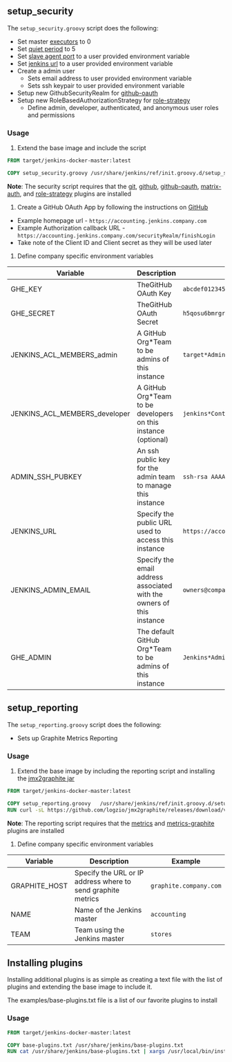 ## setup_security
The `setup_security.groovy` script does the following:

  * Set master [executors](https://support.cloudbees.com/hc/en-us/articles/216456477-What-is-a-Jenkins-Executor-and-how-can-I-best-utilize-my-executors) to 0
  * Set [quiet period](https://jenkins.io/blog/2010/08/11/quiet-period-feature/) to 5
  * Set [slave agent port](http://javadoc.jenkins-ci.org/jenkins/model/Jenkins.html#setSlaveAgentPort-int-) to a user provided environment variable
  * Set [jenkins url](http://javadoc.jenkins-ci.org/jenkins/model/JenkinsLocationConfiguration.html#setUrl-java.lang.String-) to a user provided environment variable
  * Create a admin user
    * Sets email address to user provided environment variable
    * Sets ssh keypair to user provided environment variable
  * Setup new GithubSecurityRealm for [github-oauth](https://plugins.jenkins.io/github-oauth)
  * Setup new RoleBasedAuthorizationStrategy for [role-strategy](https://plugins.jenkins.io/role-strategy)
    * Define admin, developer, authenticated, and anonymous user roles and permissions

### Usage

1. Extend the base image and include the script

  ```dockerfile
  FROM target/jenkins-docker-master:latest

  COPY setup_security.groovy /usr/share/jenkins/ref/init.groovy.d/setup_security.groovy.override
  ```

  **Note**: The security script requires that the [git](https://plugins.jenkins.io/git), [github](https://plugins.jenkins.io/github), [github-oauth](https://plugins.jenkins.io/github-oauth), [matrix-auth](https://plugins.jenkins.io/matrix-auth), and [role-strategy](https://plugins.jenkins.io/role-strategy) plugins are installed

1. Create a GitHub OAuth App by following the instructions on [GitHub](https://developer.github.com/enterprise/2.10/v3/oauth/)
  * Example homepage url - `https://accounting.jenkins.company.com`
  * Example Authorization callback URL - `https://accounting.jenkins.company.com/securityRealm/finishLogin`
  * Take note of the Client ID and Client secret as they will be used later

1. Define company specific environment variables

| Variable                          | Description | Example |
| --------------------------------- | ----------- | ------- |
| GHE_KEY                           | TheGitHub OAuth Key | `abcdef0123456789abcd` |
| GHE_SECRET                        | TheGitHub OAuth Secret | `h5qosu6bmrgrl8dgwynfps4e1z2jnio4hid2u3gp` |
| JENKINS_ACL_MEMBERS_admin         | A GitHub Org*Team to be admins of this instance | `target*Admins` |
| JENKINS_ACL_MEMBERS_developer     | A GitHub Org*Team to be developers on this instance (optional) |  `jenkins*Contributors` |
| ADMIN_SSH_PUBKEY                  | An ssh public key for the admin team to manage this instance |  `ssh-rsa AAAAB3N....9CUz` |
| JENKINS_URL                       | Specify the public URL used to access this instance | `https://accoutning.jenkins.company.com/` |
| JENKINS_ADMIN_EMAIL               | Specify the email address associated with the owners of this instance | `owners@company.com` |
| GHE_ADMIN                         | The default GitHub Org*Team to be admins of this instance | `Jenkins*Admins`

## setup_reporting
The `setup_reporting.groovy` script does the following:

  * Sets up Graphite Metrics Reporting

### Usage

1. Extend the base image by including the reporting script and installing the [jmx2graphite jar](https://github.com/logzio/jmx2graphite)

  ```dockerfile
  FROM target/jenkins-docker-master:latest

  COPY setup_reporting.groovy   /usr/share/jenkins/ref/init.groovy.d/setup_reporting.groovy.override
  RUN curl -sL https://github.com/logzio/jmx2graphite/releases/download/v1.1.0/jmx2graphite-1.1.0-javaagent.jar > /usr/share/jenkins/jmx2graphite.jar
  ```

  **Note**: The reporting script requires that the [metrics](https://plugins.jenkins.io/metrics) and [metrics-graphite](https://plugins.jenkins.io/metrics-graphite) plugins are installed

1. Define company specific environment variables

| Variable                          | Description | Example |
| --------------------------------- | ----------- | ------- |
| GRAPHITE_HOST                     | Specify the URL or IP address where to send graphite metrics | `graphite.company.com` |
| NAME                           | Name of the Jenkins master | `accounting` |
| TEAM                           | Team using the Jenkins master | `stores` |


## Installing plugins
Installing additional plugins is as simple as creating a text file with the list of plugins and extending the base image to include it.

The examples/base-plugins.txt file is a list of our favorite plugins to install

### Usage

  ```dockerfile
  FROM target/jenkins-docker-master:latest

  COPY base-plugins.txt /usr/share/jenkins/base-plugins.txt
  RUN cat /usr/share/jenkins/base-plugins.txt | xargs /usr/local/bin/install-plugins.sh
  ```
